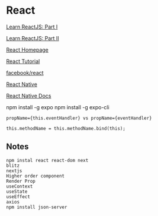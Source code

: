 # React

[Learn ReactJS: Part I](https://www.codecademy.com/learn/react-101)

[Learn ReactJS: Part II](https://www.codecademy.com/learn/react-102)

[React Homepage](https://reactjs.org/)

[React Tutorial](https://www.w3schools.com/REACT/default.asp)

[facebook/react](https://github.com/facebook/react)

[React Native](https://facebook.github.io/react-native/)

[React Native Docs](https://facebook.github.io/react-native/docs/tutorial)

npm install -g expo
npm install -g expo-cli

```
propName={this.eventHandler} vs propName={eventHandler}

this.methodName = this.methodName.bind(this);
```
## Notes
```
npm instal react react-dom next
blitz
nextjs
Higher order component
Render Prop
useContext
useState
useEffect
axios 
npm install json-server
```
